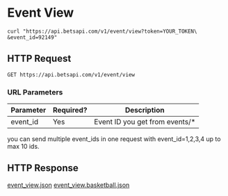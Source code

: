 # Event View

```shell
curl "https://api.betsapi.com/v1/event/view?token=YOUR_TOKEN\
&event_id=92149"
```

## HTTP Request

`GET https://api.betsapi.com/v1/event/view`

### URL Parameters

Parameter | Required? | Description
--------- | ------- | -----------
event_id | Yes | Event ID you get from events/*

<aside class="notice">you can send multiple event_ids in one request with event_id=1,2,3,4 up to max 10 ids.</aside>

## HTTP Response

[event_view.json](samples/event_view.json)
[event_view.basketball.json](samples/event_view.basketball.json)
